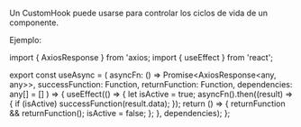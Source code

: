 Un CustomHook puede usarse para controlar los ciclos de vida de un componente.

Ejemplo:

import { AxiosResponse } from 'axios;
import { useEffect } from 'react';

export const useAsync = (
    asyncFn: () => Promise<AxiosResponse<any, any>>,
    successFunction: Function,
    returnFunction: Function,
    dependencies: any[] = []
) => {
    useEffect(() => {
        let isActive = true;
        asyncFn().then((result) => {
            if (isActive) successFunction(result.data);
        });
        return () => {
            returnFunction && returnFunction();
            isActive = false;
        };
    }, dependencies);
};